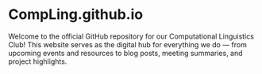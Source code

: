 # CompLing.github.io
Welcome to the official GitHub repository for our Computational Linguistics Club! This website serves as the digital hub for everything we do — from upcoming events and resources to blog posts, meeting summaries, and project highlights.
